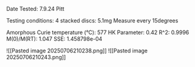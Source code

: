 Date Tested:  7.9.24 Pitt

Testing conditions:
4 stacked discs: 5.1mg
Measure every 15degrees

Amorphous Curie temperature (°C): 577
HK Parameter: 0.42
R^2: 0.9996
M(0)/M(RT): 1.047
SSE: 1.458798e-04
<!-- PUBLISH STOP -->
![[Pasted image 20250706210238.png]]
![[Pasted image 20250706210243.png]]
